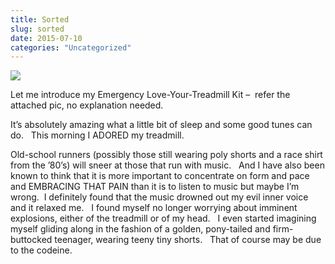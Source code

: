 ```yaml
---
title: Sorted
slug: sorted
date: 2015-07-10
categories: "Uncategorized"
---
```


<p><img src="http://res.cloudinary.com/dy6grlu8z/image/upload/v1558842055/ftgky4k3i1wpgx6oynj9.jpg"/></p>
<p>Let me introduce my Emergency Love-Your-Treadmill Kit –  refer the attached pic, no explanation needed.</p>
<p>It’s absolutely amazing what a little bit of sleep and some good tunes can do.   This morning I ADORED my treadmill.</p>
<p>Old-school runners (possibly those still wearing poly shorts and a race shirt from the ’80’s) will sneer at those that run with music.   And I have also been known to think that it is more important to concentrate on form and pace and EMBRACING THAT PAIN than it is to listen to music but maybe I’m wrong.  I definitely found that the music drowned out my evil inner voice and it relaxed me.   I found myself no longer worrying about imminent explosions, either of the treadmill or of my head.   I even started imagining myself gliding along in the fashion of a golden, pony-tailed and firm-buttocked teenager, wearing teeny tiny shorts.   That of course may be due to the codeine.</p>







